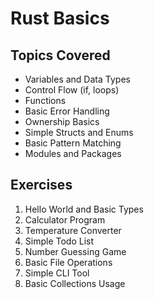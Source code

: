 # Rust Basics

## Topics Covered
- Variables and Data Types
- Control Flow (if, loops)
- Functions
- Basic Error Handling
- Ownership Basics
- Simple Structs and Enums
- Basic Pattern Matching
- Modules and Packages

## Exercises
1. Hello World and Basic Types
2. Calculator Program
3. Temperature Converter
4. Simple Todo List
5. Number Guessing Game
6. Basic File Operations
7. Simple CLI Tool
8. Basic Collections Usage